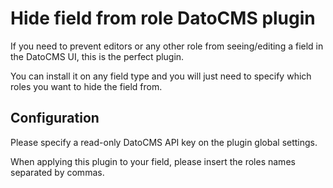 # Hide field from role DatoCMS plugin

If you need to prevent editors or any other role
from seeing/editing a field in the DatoCMS UI,
this is the perfect plugin.

You can install it on any field type and you will just need to specify
which roles you want to hide the field from.

## Configuration

Please specify a read-only DatoCMS API key on the plugin global settings.

When applying this plugin to your field,
please insert the roles names separated by commas.
